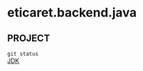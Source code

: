 # eticaret.backend.java
## PROJECT

`git status` </br>
[JDK](https://www.oracle.com/java/technologies/javase/jdk17-archive-downloads.html)
